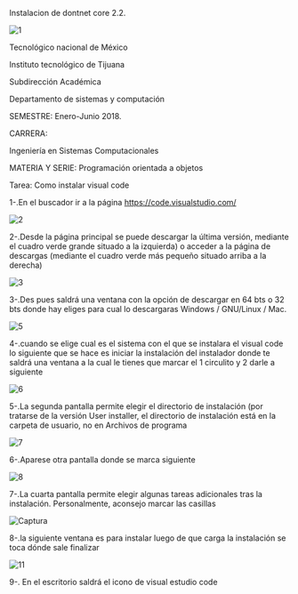 Instalacion de dontnet core 2.2.

![1](https://user-images.githubusercontent.com/50537557/65217080-e16cc780-da67-11e9-8f97-1764376a8684.PNG)

Tecnológico nacional de México

Instituto tecnológico de Tijuana

Subdirección Académica

Departamento de sistemas  y computación

SEMESTRE:
Enero-Junio 2018.

CARRERA:

Ingeniería en Sistemas Computacionales

MATERIA Y SERIE:
Programación orientada a objetos

Tarea:
Como instalar visual code

1-.En el buscador ir a la página https://code.visualstudio.com/

![2](https://user-images.githubusercontent.com/50537557/65217229-46c0b880-da68-11e9-97c4-8d66aba12fea.PNG)

2-.Desde la página principal se puede descargar la última versión, mediante el cuadro verde grande situado a la izquierda) o acceder a la página de descargas (mediante el cuadro verde más pequeño situado arriba a la derecha) 

![3](https://user-images.githubusercontent.com/50537557/65217343-a8812280-da68-11e9-98fe-6577d204c8dc.PNG)

3-.Des pues saldrá una ventana con la opción de descargar en 64 bts o 32 bts donde hay eliges para cual lo descargaras Windows / GNU/Linux / Mac.

![5](https://user-images.githubusercontent.com/50537557/65217522-1fb6b680-da69-11e9-8f5c-c6a7cf001336.PNG)


4-.cuando se elige cual es el sistema con el que se instalara el visual code lo siguiente que se hace es iniciar la instalación del instalador donde te saldrá una ventana a la cual le tienes que marcar el 1 circulito y 2 darle a siguiente 

![6](https://user-images.githubusercontent.com/50537557/65217594-60aecb00-da69-11e9-8304-61d21ad23558.PNG)

5-.La segunda pantalla permite elegir el directorio de instalación (por tratarse de la versión User installer, el directorio de instalación está en la carpeta de usuario, no en Archivos de programa

![7](https://user-images.githubusercontent.com/50537557/65217641-7f14c680-da69-11e9-81b9-bb0bfa308855.PNG)

6-.Aparese otra pantalla donde se marca siguiente 

![8](https://user-images.githubusercontent.com/50537557/65217665-905dd300-da69-11e9-910e-a815c8096afe.PNG)

7-.La cuarta pantalla permite elegir algunas tareas adicionales tras la instalación. Personalmente, aconsejo marcar las casillas

![Captura](https://user-images.githubusercontent.com/50537557/65217682-9f448580-da69-11e9-890d-143688d5d5fd.PNG)

8-.la siguiente ventana es para instalar luego de que carga la instalación se toca dónde sale finalizar


![11](https://user-images.githubusercontent.com/50537557/65217703-af5c6500-da69-11e9-9f89-e8d5c2da35a6.PNG)


9-. En el escritorio saldrá el icono de visual estudio code

